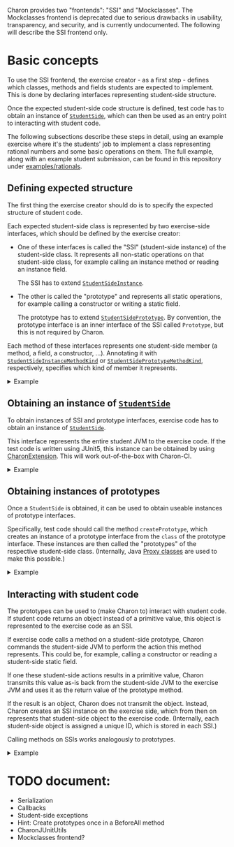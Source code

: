 Charon provides two "frontends": "SSI" and "Mockclasses".
The Mockclasses frontend is deprecated due to serious drawbacks
in usability, transparency, and security, and is currently undocumented.
The following will describe the SSI frontend only.

# Basic concepts

To use the SSI frontend, the exercise creator - as a first step -
defines which classes, methods and fields students are expected to implement.
This is done by declaring interfaces representing student-side structure.

Once the expected student-side code structure is defined,
test code has to obtain an instance of
[`StudentSide`](exercise/frontend/ssi/src/main/java/net/haspamelodica/charon/StudentSide.java),
which can then be used as an entry point to interacting with student code.

The following subsections describe these steps in detail,
using an example exercise where it's the students' job to implement a class representing rational numbers
and some basic operations on them.
The full example, along with an example student submission, can be found in this repository under
[examples/rationals](examples/rationals).

## Defining expected structure

The first thing the exercise creator should do is
to specify the expected structure of student code.

Each expected student-side class is represented by two exercise-side interfaces,
which should be defined by the exercise creator:
 - One of these interfaces is called the "SSI" (student-side instance) of the student-side class.
   It represents all non-static operations on that student-side class,
   for example calling an instance method or reading an instance field.

   The SSI has to extend
   [`StudentSideInstance`](exercise/frontend/ssi/src/main/java/net/haspamelodica/charon/StudentSideInstance.java).
 - The other is called the "prototype" and represents all static operations,
   for example calling a constructor or writing a static field.

   The prototype has to extend
   [`StudentSidePrototype`](exercise/frontend/ssi/src/main/java/net/haspamelodica/charon/StudentSidePrototype.java).
   By convention, the prototype interface is an inner interface of the SSI called `Prototype`, but this is not required by Charon.

Each method of these interfaces represents one student-side member (a method, a field, a constructor, ...).
Annotating it with 
[`StudentSideInstanceMethodKind`](exercise/frontend/ssi/src/main/java/net/haspamelodica/charon/annotations/StudentSideInstanceMethodKind.java)
or
[`StudentSidePrototypeMethodKind`](exercise/frontend/ssi/src/main/java/net/haspamelodica/charon/annotations/StudentSidePrototypeMethodKind.java),
respectively, specifies which kind of member it represents.

<details>
<summary>Example</summary>

(In all examples, imports to Charon classes will be omitted.)
```java
@StudentSideInstanceKind(CLASS)
public interface RationalNumber extends StudentSideInstance
{
    @StudentSideInstanceMethodKind(INSTANCE_FIELD_GETTER)
    public int num();

    @StudentSideInstanceMethodKind(INSTANCE_FIELD_GETTER)
    public int den();

    @StudentSideInstanceMethodKind(INSTANCE_METHOD)
    public double approximateAsDouble();

    @StudentSideInstanceMethodKind(INSTANCE_METHOD)
    public RationalNumber add(RationalNumber other);

    @StudentSideInstanceMethodKind(INSTANCE_METHOD)
    public RationalNumber sub(RationalNumber other);

    @StudentSideInstanceMethodKind(INSTANCE_METHOD)
    public RationalNumber mul(RationalNumber other);

    @StudentSideInstanceMethodKind(INSTANCE_METHOD)
    public RationalNumber div(RationalNumber other);

    public static interface Prototype extends StudentSidePrototype<RationalNumber>
    {
        @StudentSidePrototypeMethodKind(STATIC_FIELD_GETTER)
        public RationalNumber ZERO();

        @StudentSidePrototypeMethodKind(CONSTRUCTOR)
        public RationalNumber new_(int value);

        @StudentSidePrototypeMethodKind(CONSTRUCTOR)
        public RationalNumber new_(int num, int den);
    }
}
```

</details>

## Obtaining an instance of [`StudentSide`](exercise/frontend/ssi/src/main/java/net/haspamelodica/charon/StudentSide.java)

To obtain instances of SSI and prototype interfaces,
exercise code has to obtain an instance of
[`StudentSide`](exercise/frontend/ssi/src/main/java/net/haspamelodica/charon/StudentSide.java).

This interface represents the entire student JVM to the exercise code.
If the test code is written using JUnit5, this instance can be obtained by using
[CharonExtension](exercise/junitextension/src/main/java/net/haspamelodica/charon/junitextension/CharonExtension.java).
This will work out-of-the-box with Charon-CI.

<details>
<summary>Example</summary>

```java
import org.junit.jupiter.api.Test;
import org.junit.jupiter.api.extension.ExtendWith;

@ExtendWith(CharonExtension.class)
public class TestRationalNumber
{
    @Test
    public void testBasic(StudentSide studentSide)
    {
        // test code, with StudentSide instance available
    }
}
```

</details>

## Obtaining instances of prototypes

Once a `StudentSide` is obtained,
it can be used to obtain useable instances of prototype interfaces.

Specifically, test code should call the method `createPrototype`,
which creates an instance of a prototype interface from the `class` of the prototype interface.
These instances are then called the "prototypes" of the respective student-side class.
(Internally, Java
[Proxy classes](https://docs.oracle.com/en/java/javase/19/docs/api/java.base/java/lang/reflect/Proxy.html)
are used to make this possible.)

<details>
<summary>Example</summary>

```java
import org.junit.jupiter.api.Test;
import org.junit.jupiter.api.extension.ExtendWith;

@ExtendWith(CharonExtension.class)
public class TestRationalNumber
{
    @Test
    public void testBasic(StudentSide studentSide)
    {
        RationalNumber.Prototype RationalNumberP = studentSide.createPrototype(RationalNumber.Prototype.class);
        // test code, with the prototype of RationalNumber available
    }
}
```

</details>

## Interacting with student code

The prototypes can be used to (make Charon to) interact with student code.
If student code returns an object instead of a primitive value,
this object is represented to the exercise code as an SSI.

If exercise code calls a method on a student-side prototype,
Charon commands the student-side JVM to
perform the action this method represents.
This could be, for example, calling a constructor
or reading a student-side static field.

If one these student-side actions results in a primitive value,
Charon transmits this value as-is back from the student-side JVM to the exercise JVM
and uses it as the return value of the prototype method.

If the result is an object, Charon does not transmit the object.
Instead, Charon creates an SSI instance on the exercise side,
which from then on represents that student-side object to the exercise code.
(Internally, each student-side object is assigned a unique ID,
which is stored in each SSI.)

Calling methods on SSIs works analogously to prototypes.

<details>
<summary>Example</summary>

```java
import static org.junit.jupiter.api.Assertions.assertEquals;

import org.junit.jupiter.api.Test;
import org.junit.jupiter.api.extension.ExtendWith;

@ExtendWith(CharonExtension.class)
public class TestRationalNumber
{
    @Test
    public void testBasic(StudentSide studentSide)
    {
        RationalNumber.Prototype RationalNumberP = studentSide.createPrototype(RationalNumber.Prototype.class);

        RationalNumber zero = RationalNumberP.ZERO();
        assertEquals(zero.approximateAsDouble(), 0);

        RationalNumber rational42 = RationalNumberP.new_(42);
        assertEquals(rational42.num(), 42);
        assertEquals(rational42.den(), 1);
        assertEquals(rational42.approximateAsDouble(), 42);

        RationalNumber rational50 = rational42.add(RationalNumberP.new_(8));
        assertEquals(rational50.num(), 50);
        assertEquals(rational50.den(), 1);
        assertEquals(rational50.approximateAsDouble(), 50);

        RationalNumber rational25_9 = rational50.div(RationalNumberP.new_(18));
        assertEquals(rational25_9.num(), 25);
        assertEquals(rational25_9.den(), 9);
        assertEquals(rational25_9.approximateAsDouble(), 25 / 9d);

        RationalNumber rational125_6 = rational25_9.mul(RationalNumberP.new_(15, 2));
        assertEquals(rational125_6.num(), 125);
        assertEquals(rational125_6.den(), 6);
        assertEquals(rational125_6.approximateAsDouble(), 125 / 6d);

        RationalNumber rational0 = rational125_6.mul(zero);
        assertEquals(rational0.approximateAsDouble(), 0);
    }
}
```

The calls to `num`, `den`, and `approximateAsDouble` will result in a primitive value,
directly transmitted back to the exercise JVM from the student JVM.

The calls to `add`, `div`, `mul`, and `new_` (which represents the constructor
of the student-side class `RationalNumber`)
will make Charon create a new SSI
for the new student-side `RationalNumber` instance.

Note that the type `RationalNumber`
does not refer to the student-side class of that name,
but to the SSI interface defined earlier by the exercise creator.

</details>

# TODO document:

- Serialization
- Callbacks
- Student-side exceptions
- Hint: Create prototypes once in a BeforeAll method
- CharonJUnitUtils
- Mockclasses frontend?
